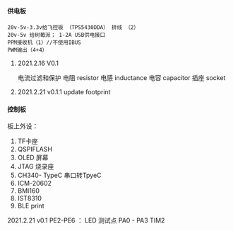 #### 供电板
    20v-5v-3.3v给飞控板 （TPS5430DDA） 排线 （2）
    20v-5v 给树莓派； 1-2A USB供电接口
    PPM接收机（1）//不使用IBUS
    PWM输出（4+4）
1. 2021.2.16 V0.1



    
    电流过滤和保护
    电阻 resistor
    电感 inductance
    电容 capacitor
    插座 socket
2. 2021.2.21 v0.1.1 
    update footprint 


#### 控制板
板上外设：
1. TF卡座
2. QSPIFLASH
3. OLED 屏幕
5. JTAG 烧录座
6. CH340- TypeC 串口转TpyeC 
7. ICM-20602 
8. BMI160
9. IST8310 
10. BLE print 


2021.2.21 v0.1
    PE2-PE6 ： LED 测试点
    PA0 - PA3 TIM2 

